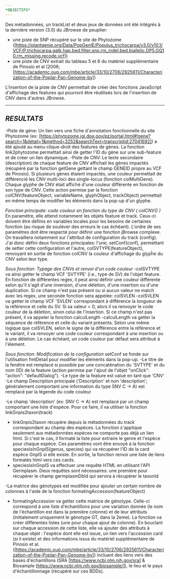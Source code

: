```yaml
---
*OBJECTIFS*
---
```


Des métadonnées, un trackList et deux jeux de données ont été intégrés à la dernière version (3.0) du JBrowse de peuplier:
* une piste de SNP récupéré sur le site de Phytozome ([https://plantgenie.org/Data/PopGenIE/Populus_trichocarpa/v3.0/v10.1/VCF/P.trichocarpa.gatk.hap.bed.filter.snp.rm_indel.bed.biallelic.DP5.GQ10.rm_missing.recode.vcf])
* une piste de CNV extrait du tableau 5 et 6 du matériel supplémentaire de Pinosio et al (2006; [https://academic.oup.com/mbe/article/33/10/2706/2925611/Characterization-of-the-Poplar-Pan-Genome-by])

L'insertion de la piste de CNV permettait de créer des fonctions JavaScript d'affichage des features qui pourront être réutilisés lors de l'insertion de CNV dans d'autres JBrowse.

---

*RESULTATS*
---

-Piste de gène: Un lien vers une fiche d'annotation fonctionnelle du site Phytozome (ex: [https://phytozome.jgi.doe.gov/pz/portal.html#!gene?search=1&detail=1&method=3252&searchText=transcriptid:27041692]) a été ajouté au menu clique-droit des features de gènes. La fonction link2phytozome permettait ainsi de getter l'ID du gène sur une sub-feature et de créer un lien dynamique.
-Piste de CNV: Le texte secondaire (description) de chaque feature de CNV affichait les gènes impactés (récupéré par la fonction getGene gettant le champ GENEID propre au VCF de Pinosio). Si plusieurs gènes étaient impactés, une couleur permettait de différencié les CNV multi-loci des single-locus (fonction colMultiGene). Chaque glyphe de CNV était affiché d'une couleur différente en fonction de son type de CNV. Cette action permise par la fonction colCNV(featureObject, variableName, glyphObject, trackObject) permettait en même temps de modifier les éléments dans la pop-up d'un glyphe.

*Fonction principale: code couleur en fonction du type de CNV ( colCNV() )*
En paramètre, elle attend notamment les objets feature et track. Ceux-ci doivent être définis en variables locales pour les besoins de certaines fonction (au risque de soulever des erreurs le cas échéant). L'ordre de ses paramètres doit être respecté pour définir une fonction jBrowse complexe. On travaillera notamment sur l'attribut de configuration du track (config). J'ai donc défini deux fonctions principales: l'une, setConf(conf), permettant de setter cette configuration et l'autre, colSVTYPE(featureObject), renvoyant en sortie de fonction colCNV la couleur d'affichage du glypĥe du CNV selon leur type.

 _*Sous fonction: Typage des CNVs et renvoi d'un code couleur*_
-colSVTYPE va ainsi getter le champ VCF 'SVTYPE' (i.e.,  type de SV) de l'objet feature. En fonction de différentes regex, il peut ainsi définir une couleur différente selon qu'il s'agit d'une inversion, d'une déletion, d'une insertion ou d'une duplication. Si ce champ n'est pas présent ou si aucun valeur ne match avec les regex, une seconde fonction sera appelée: colSVLEN
-colSVLEN va getter le champ VCF 'SVLEN' correspondant à différence la longueur de la référence et celle du SV. Si sa valeur < 0, alors il va renvoyer le code couleur de la déletion, sinon celui de l'insertion. Si ce champ n'est pas présent, il va appeler la fonction calculLength
-calculLength va getter la séquence de référence et celle du variant présents. Selon une même logique que colSVLEN, selon le signe de la différence entre la référence et le variant, il va renvoyer une code couleur correspondant à une insertion ou à une déletion. Le cas échéant, un code couleur par défaut sera attribué à l'élement.

_*Sous fonction: Modification de la configuration*_
setConf se fonde sur l'utilisation fmtDetail pour modifier les éléments dans la pop-up. 
-Le titre de la fenêtre est remplacé si possible par une concaténation du 'SVTYPE' et du nom (ID) de la feature (action permise par l'ajout de l'objet "onClick": "action": "defaultDialog").
-Le type de la feature est valué en tant que 'CNV' 
-Le champ Description principale ('Description' et non 'description'; généralement comportant une information du type SNV C -> A) est remplacé par la légende du code couleur

-Le champ 'description' (ex: SNV C -> A) est remplacé par un champ comportant une liste d'espèce.  Pour ce faire, il va utiliser la fonction linkGnpis2taxon(track)
* linkGnpis2taxon récupère depuis la métadonnées du track correspondant au champ des espèces. La fonction s'applique seulement aux métadonnées espèces ne comporte pas déjà un lien html. Si c'est le cas, il formaté la liste pour extraire le genre et l'espèce pour chaque espèce. Ces paramètres vont être envoyé à la fonction speciesIsInGnpIS(genus, species) qui va récupérer l'ID de la card espèce GnpIS si elle existe. En sortie, la fonction renvoi une liste de liens formatés html vers ces cards.
* speciesIsInGnpIS va effectuer une requête HTML en utilisant l'API Germplasm. Deux requêtes sont nécessaires: une première pour récupérer le champ germplasmDbId qui servira à récupérer le taxonId

-La matrice des génotypes est modifiée pour ajouter un certain nombre de colonnes à l'aide de la fonction formatingAccession(featureObject)
* formatingAccession va getter cette matrice de génotype. Celle-ci correspond à une liste d'échantillons pour une variation donnée (le nom de l'échantillon est dans la première colonne) et de leur attributs (initialement uniquement le génotype GT, dans la 2eme). La fonction va créer différentes listes (une pour chaque ajout de colonne). En bouclant sur chaque accession de cette liste, elle va ajouter des attributs à chaque objet : l'espèce dont elle est issue, un lien vers l'accession card (si il existe) et des informations issus du matériel supplémentaire de Pinosio et al. ([https://academic.oup.com/mbe/article/33/10/2706/2925611/Characterization-of-the-Poplar-Pan-Genome-by]) incluant des liens vers des bases d'échantillons (SRA [https://www.ncbi.nlm.nih.gov/sra] & Biosample [https://www.ncbi.nlm.nih.gov/biosample/]), le lieu et le pays d'échantillonnage (récupéré sur ces BDDs).
